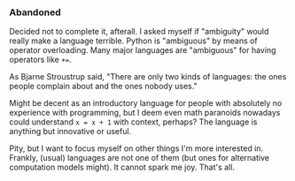 ### Abandoned

Decided not to complete it, afterall. I asked myself if "ambiguity" would really
make a language terrible. Python is "ambiguous" by means of operator
overloading. Many major languages are "ambiguous" for having operators like
`+=`.

As Bjarne Stroustrup said, "There are only two kinds of languages: the ones
people complain about and the ones nobody uses."

Might be decent as an introductory language for people with absolutely no
experience with programming, but I deem even math paranoids nowadays could
understand `x = x + 1` with context, perhaps? The language is anything but
innovative or useful.

Pity, but I want to focus myself on other things I'm more interested in.
Frankly, (usual) languages are not one of them (but ones for alternative
computation models might). It cannot spark me joy. That's all.
